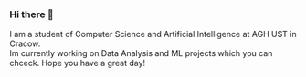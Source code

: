 ### Hi there 👋
I am a student of Computer Science and Artificial Intelligence at AGH UST in Cracow.  
Im currently working on Data Analysis and ML projects which you can chceck.
Hope you have a great day!



